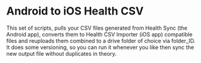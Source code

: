# Android to iOS Health CSV

This set of scripts, pulls your CSV files generated from Health Sync (the Android app), converts them to Health CSV Importer (iOS app) compatible files and reuploads them combined to a drive folder of choice via folder_ID. It does some versioning, so you can run it whenever you like then sync the new output file without duplicates in theory.
